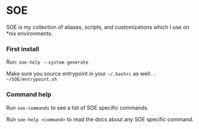SOE
========

SOE is my collection of aliases, scripts, and customizations which I use on *nix environments.



### First install

Run: `soe-help --system generate`

Make sure you source entrypoint in your `~/.bashrc` as well: `. ~/SOE/entrypoint.sh`


### Command help

Run `soe-commands` to see a list of SOE specific commands.

Run `soe-help <command>` to read the docs about any SOE specific command.
